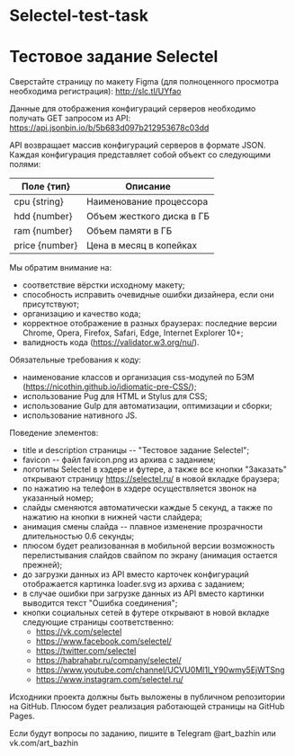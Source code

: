 # Selectel-test-task
# Тестовое задание Selectel

Сверстайте страницу по макету Figma (для полноценного просмотра необходима регистрация):
http://slc.tl/UYfao

Данные для отображения конфигураций серверов необходимо получать GET запросом из API:
https://api.jsonbin.io/b/5b683d097b212953678c03dd

API возвращает массив конфигураций серверов в формате JSON. Каждая конфигурация представляет собой объект со следующими полями:

| Поле {тип}      | Описание                  |
|-----------------|---------------------------|
| cpu {string}    | Наименование процессора   |
| hdd {number}    | Объем жесткого диска в ГБ |
| ram {number}    | Объем памяти в ГБ         |
| price {number}  | Цена в месяц в копейках   |

Мы обратим внимание на:

* соответствие вёрстки исходному макету;
* способность исправить очевидные ошибки дизайнера, если они присутствуют;
* организацию и качество кода;
* корректное отображение в разных браузерах: последние версии Chrome, Opera, Firefox, Safari, Edge, Internet Explorer 10+;
* валидность кода (https://validator.w3.org/nu/).

Обязательные требования к коду:

* наименование классов и организация css-модулей по БЭМ (https://nicothin.github.io/idiomatic-pre-CSS/);
* использование Pug для HTML и Stylus для CSS;
* использование Gulp для автоматизации, оптимизации и сборки;
* использование нативного JS.

Поведение элементов:

* title и description страницы -- "Тестовое задание Selectel";
* favicon -- файл favicon.png из архива с заданием;
* логотипы Selectel в хэдере и футере, а также все кнопки "Заказать" открывают страницу https://selectel.ru/ в новой вкладке браузера;
* по нажатию на телефон в хэдере осуществляется звонок на указанный номер;
* слайды сменяются автоматически каждые 5 секунд, а также по нажатию на кнопки в нижней части слайдера;
* анимация смены слайда -- плавное изменение прозрачности длительностью 0.6 секунды;
* плюсом будет реализованная в мобильной версии возможность перелистывания слайдов свайпом по экрану (анимация остается прежней);
* до загрузки данных из API вместо карточек конфигураций отображается картинка loader.svg из архива с заданием;
* в случае ошибки при загрузке данных из API вместо картинки выводится текст "Ошибка соединения";
* кнопки социальных сетей в футере открывают в новой вкладке следующие страницы соответственно:
  * https://vk.com/selectel
  * https://www.facebook.com/selectel/
  * https://twitter.com/selectel
  * https://habrahabr.ru/company/selectel/
  * https://www.youtube.com/channel/UCVU0Ml1l_Y90wmy5EjWTSng
  * https://www.instagram.com/selectel.ru/

Исходники проекта должны быть выложены в публичном репозитории на GitHub. Плюсом будет реализация работающей страницы на GitHub Pages.

Если будут вопросы по заданию, пишите в Telegram @art_bazhin или vk.com/art_bazhin
